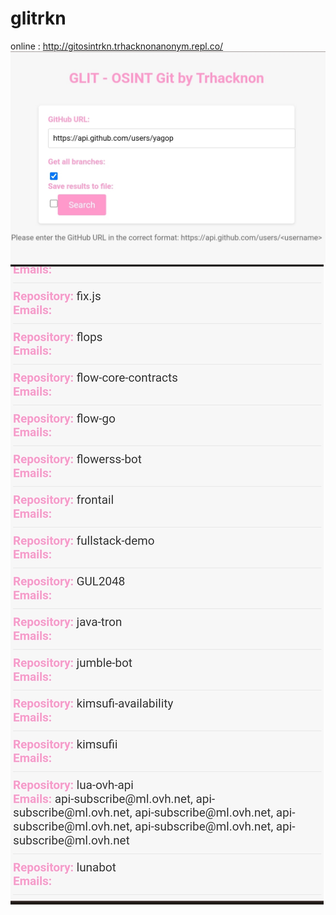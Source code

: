 # glitrkn
online : http://gitosintrkn.trhacknonanonym.repl.co/
![](https://github.com/tucommenceapousser/glitrkn/blob/main/Screenshot_2023-07-15-01-15-43-058_com.android.chrome-edit.jpg)
![](https://github.com/tucommenceapousser/glitrkn/raw/main/Screenshot_2023-07-15-01-10-43-767_com.android.chrome-edit.jpg)

